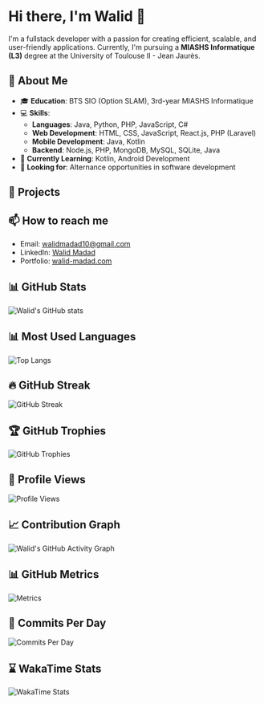 # Hi there, I'm Walid 👋

I'm a fullstack developer with a passion for creating efficient, scalable, and user-friendly applications. Currently, I'm pursuing a **MIASHS Informatique (L3)** degree at the University of Toulouse II - Jean Jaurès.

## 🚀 About Me

- 🎓 **Education**: BTS SIO (Option SLAM), 3rd-year MIASHS Informatique
- 💻 **Skills**:
  - **Languages**: Java, Python, PHP, JavaScript, C#
  - **Web Development**: HTML, CSS, JavaScript, React.js, PHP (Laravel)
  - **Mobile Development**: Java, Kotlin
  - **Backend**: Node.js, PHP, MongoDB, MySQL, SQLite, Java
- 🌱 **Currently Learning**: Kotlin, Android Development
- 👷 **Looking for**: Alternance opportunities in software development

## 🔧 Projects


## 📫 How to reach me

- Email: walidmadad10@gmail.com
- LinkedIn: [Walid Madad](https://www.linkedin.com/in/walid-madad)
- Portfolio: [walid-madad.com](https://walid-madad.com)

## 📊 GitHub Stats

![Walid's GitHub stats](https://github-readme-stats.vercel.app/api?username=walidmadad&show_icons=true&theme=radical)

## 📊 Most Used Languages

![Top Langs](https://github-readme-stats.vercel.app/api/top-langs/?username=walidmadad&layout=compact&theme=radical)

## 🔥 GitHub Streak

![GitHub Streak](https://streak-stats.demolab.com/?user=walidmadad&theme=radical)

## 🏆 GitHub Trophies

![GitHub Trophies](https://github-profile-trophy.vercel.app/?username=walidmadad&theme=radical)

## 👀 Profile Views

![Profile Views](https://komarev.com/ghpvc/?username=walidmadad&color=brightgreen)

## 📈 Contribution Graph

![Walid's GitHub Activity Graph](https://github-readme-activity-graph.vercel.app/graph?username=walidmadad&theme=react-dark)

## 📊 GitHub Metrics

![Metrics](https://metrics.lecoq.io/walidmadadtemplate=classic&base.header=0&base.activity=0&base.community=0&base.repositories=0&base.metadata=0&languages=1&languages.limit=8&languages.colors=github&languages.threshold=0%25&config.timezone=Europe%2FParis)

## 📅 Commits Per Day

![Commits Per Day](https://github-readme-stats.vercel.app/api/wakatime?username=walidmadad&layout=compact&theme=radical)

## ⌛ WakaTime Stats

![WakaTime Stats](https://github-readme-stats.vercel.app/api/wakatime?username=walidmadad&theme=radical)

